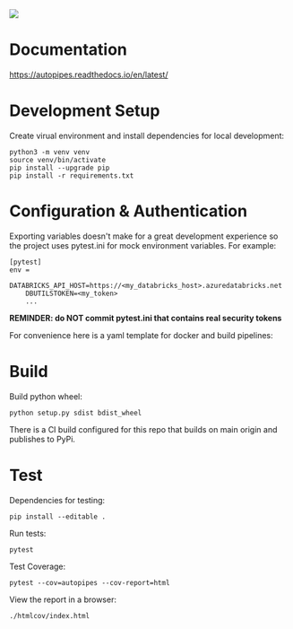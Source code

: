 <img src="https://img.shields.io/badge/Python-v3.8-blue">

# Documentation

https://autopipes.readthedocs.io/en/latest/

# Development Setup

Create virual environment and install dependencies for local development:

```
python3 -m venv venv
source venv/bin/activate
pip install --upgrade pip
pip install -r requirements.txt
```

# Configuration & Authentication


Exporting variables doesn't make for a great development experience so the project uses pytest.ini for
mock environment variables. For example:

```
[pytest]
env =
    DATABRICKS_API_HOST=https://<my_databricks_host>.azuredatabricks.net
    DBUTILSTOKEN=<my_token>
    ...
```

**REMINDER: do NOT commit pytest.ini that contains real security tokens**

For convenience here is a yaml template for docker and build pipelines:

# Build

Build python wheel:
```
python setup.py sdist bdist_wheel
```

There is a CI build configured for this repo that builds on main origin and publishes to PyPi.

# Test

Dependencies for testing:
```
pip install --editable .
```

Run tests:
```
pytest
```

Test Coverage:
```
pytest --cov=autopipes --cov-report=html
```

View the report in a browser:
```
./htmlcov/index.html
```


